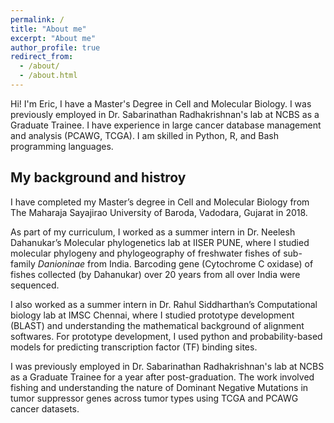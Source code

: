 ```yaml
---
permalink: /
title: "About me"
excerpt: "About me"
author_profile: true
redirect_from: 
  - /about/
  - /about.html
---
```



Hi! I'm Eric, I have a Master's Degree in Cell and Molecular Biology. I was previously employed in Dr. Sabarinathan Radhakrishnan's lab at NCBS as a Graduate Trainee. I have experience in large cancer database management and analysis (PCAWG, TCGA). I am skilled in Python, R, and Bash programming languages.

## My background and histroy

I have completed my Master’s degree in Cell and Molecular Biology from The Maharaja Sayajirao University of Baroda, Vadodara, Gujarat in 2018.

As part of my curriculum, I worked as a summer intern in Dr. Neelesh Dahanukar’s Molecular phylogenetics lab at IISER PUNE, where I studied molecular phylogeny and phylogeography of freshwater fishes of sub-family *Danioninae* from India. Barcoding gene (Cytochrome C oxidase) of fishes collected (by Dahanukar) over 20 years from all over India were sequenced.

I also worked as a summer intern in Dr. Rahul Siddharthan’s Computational biology lab at IMSC Chennai, where I studied prototype development (BLAST) and understanding the mathematical background of alignment softwares. For prototype development, I used python and probability-based models for predicting transcription factor (TF) binding sites.

I was previously employed in Dr. Sabarinathan Radhakrishnan's lab at NCBS as a Graduate Trainee for a year after post-graduation. The work involved fishing and understanding the nature of Dominant Negative Mutations in tumor suppressor genes across tumor types using TCGA and PCAWG cancer datasets.
